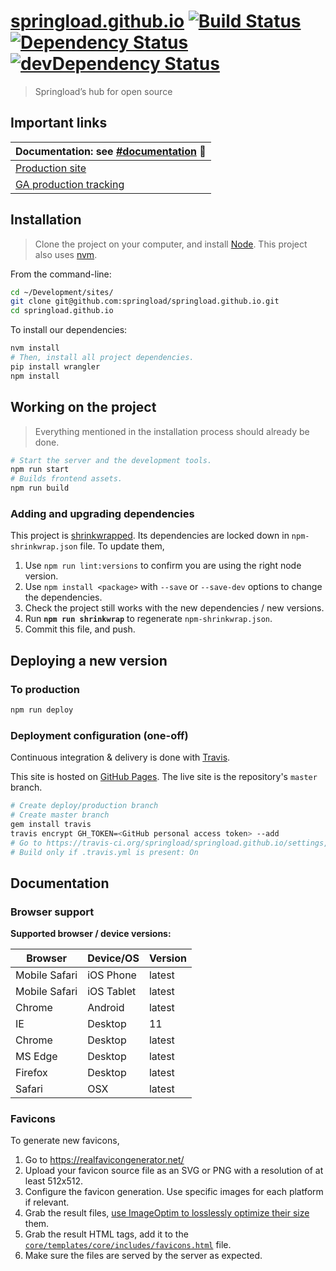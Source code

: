 [springload.github.io](https://springload.github.io/) [![Build Status](https://travis-ci.org/springload/springload.github.io.svg?branch=master)](https://travis-ci.org/springload/springload.github.io) [![Dependency Status](https://david-dm.org/springload/springload.github.io.svg?style=flat-square)](https://david-dm.org/springload/springload.github.io) [![devDependency Status](https://david-dm.org/springload/springload.github.io/dev-status.svg?style=flat-square)](https://david-dm.org/springload/springload.github.io#info=devDependencies)
=====================

> Springload’s hub for open source

## Important links

| Documentation: see [#documentation](#documentation) :book:|
|---------------------|
|[Production site](https://springload.github.io/)|
|[GA production tracking](https://analytics.google.com/analytics/web/?pli=1&authuser=1#report/defaultid/a79835767w120310427p125881929/)|

## Installation

> Clone the project on your computer, and install [Node](https://nodejs.org). This project also uses [nvm](https://github.com/springload/frontend-starter-kit/blob/master/docs/useful-tooling.md#nvm).

From the command-line:

```sh
cd ~/Development/sites/
git clone git@github.com:springload/springload.github.io.git
cd springload.github.io
```

To install our dependencies:

```sh
nvm install
# Then, install all project dependencies.
pip install wrangler
npm install
```

## Working on the project

> Everything mentioned in the installation process should already be done.

```sh
# Start the server and the development tools.
npm run start
# Builds frontend assets.
npm run build
```

### Adding and upgrading dependencies

This project is [shrinkwrapped](https://docs.npmjs.com/cli/shrinkwrap). Its dependencies are locked down in `npm-shrinkwrap.json` file. To update them,

1. Use `npm run lint:versions` to confirm you are using the right node version.
2. Use `npm install <package>` with `--save` or `--save-dev` options to change the dependencies.
3. Check the project still works with the new dependencies / new versions.
4. Run **`npm run shrinkwrap`** to regenerate `npm-shrinkwrap.json`.
5. Commit this file, and push.

## Deploying a new version

### To production

```sh
npm run deploy
```

### Deployment configuration (one-off)

Continuous integration & delivery is done with [Travis](https://travis-ci.org/springload/springload.github.io).

This site is hosted on [GitHub Pages](https://pages.github.com/). The live site is the repository's `master` branch.

```sh
# Create deploy/production branch
# Create master branch
gem install travis
travis encrypt GH_TOKEN=<GitHub personal access token> --add
# Go to https://travis-ci.org/springload/springload.github.io/settings,
# Build only if .travis.yml is present: On
```

## Documentation

### Browser support

**Supported browser / device versions:**

| Browser | Device/OS | Version |
|---------|-----------|---------|
| Mobile Safari | iOS Phone | latest |
| Mobile Safari | iOS Tablet | latest |
| Chrome | Android | latest |
| IE | Desktop | 11 |
| Chrome | Desktop | latest |
| MS Edge | Desktop | latest |
| Firefox | Desktop | latest |
| Safari | OSX | latest |

### Favicons

To generate new favicons,

1. Go to https://realfavicongenerator.net/
2. Upload your favicon source file as an SVG or PNG with a resolution of at least 512x512.
3. Configure the favicon generation. Use specific images for each platform if relevant.
4. Grab the result files, [use ImageOptim to losslessly optimize their size](https://imageoptim.com/) them.
5. Grab the result HTML tags, add it to the [`core/templates/core/includes/favicons.html`](core/templates/core/includes/favicons.html) file.
6. Make sure the files are served by the server as expected.
